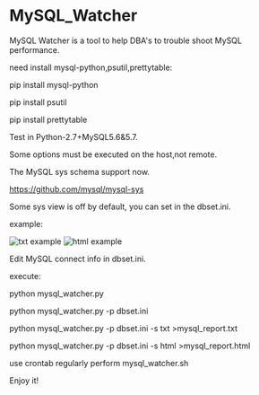 # MySQL_Watcher
MySQL Watcher is a tool to help DBA's to trouble shoot MySQL performance.

need install mysql-python,psutil,prettytable:

pip install mysql-python

pip install psutil

pip install prettytable


Test in Python-2.7+MySQL5.6&5.7.

Some options must be executed on the host,not remote.

The MySQL sys schema support now.

https://github.com/mysql/mysql-sys

Some sys view is off by default, you can set in the dbset.ini.

example:

![txt example](https://github.com/kinghows/MySQL_Watcher/blob/master/txt.jpg)
![html example](https://github.com/kinghows/MySQL_Watcher/blob/master/html.jpg)

Edit MySQL connect info in dbset.ini.

execute:

python mysql_watcher.py

python mysql_watcher.py -p dbset.ini

python mysql_watcher.py -p dbset.ini -s txt >mysql_report.txt

python mysql_watcher.py -p dbset.ini -s html >mysql_report.html

use crontab regularly perform mysql_watcher.sh

Enjoy it! 
